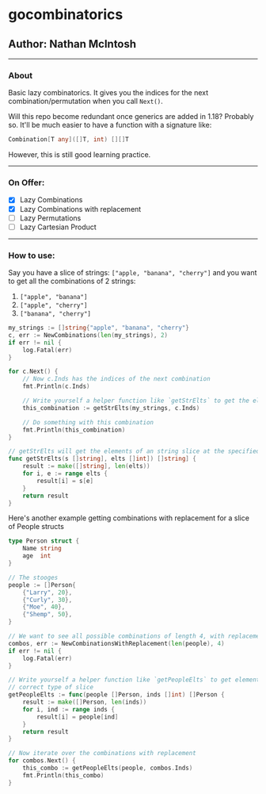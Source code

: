 # gocombinatorics
## Author: Nathan McIntosh

---
### About
Basic lazy combinatorics. It gives you the indices for the next combination/permutation
when you call `Next()`.

Will this repo become redundant once generics are added in 1.18? Probably so. It'll be
much easier to have a function with a signature like:
```go
Combination[T any]([]T, int) [][]T
```

However, this is still good learning practice.

---
### On Offer:
- [X] Lazy Combinations
- [X] Lazy Combinations with replacement
- [ ] Lazy Permutations
- [ ] Lazy Cartesian Product

---
### How to use:
Say you have a slice of strings: `["apple, "banana", "cherry"]` and you want to get all the combinations of 2 strings:
1. `["apple", "banana"]`
1. `["apple", "cherry"]`
1. `["banana", "cherry"]`
```go
my_strings := []string{"apple", "banana", "cherry"}
c, err := NewCombinations(len(my_strings), 2)
if err != nil {
    log.Fatal(err)
}

for c.Next() {
    // Now c.Inds has the indices of the next combination
    fmt.Println(c.Inds)

    // Write yourself a helper function like `getStrElts` to get the elements from your slice
    this_combination := getStrElts(my_strings, c.Inds)

    // Do something with this combination
    fmt.Println(this_combination)
}

// getStrElts will get the elements of an string slice at the specified indices
func getStrElts(s []string], elts []int]) []string] {
	result := make([]string], len(elts))
	for i, e := range elts {
		result[i] = s[e]
	}
	return result
}
```

Here's another example getting combinations with replacement for a slice of People structs 
```go
type Person struct {
    Name string
    age  int
}

// The stooges
people := []Person{
    {"Larry", 20},
    {"Curly", 30},
    {"Moe", 40},
    {"Shemp", 50},
}

// We want to see all possible combinations of length 4, with replacement
combos, err := NewCombinationsWithReplacement(len(people), 4)
if err != nil {
    log.Fatal(err)
}

// Write yourself a helper function like `getPeopleElts` to get elements from the
// correct type of slice
getPeopleElts := func(people []Person, inds []int) []Person {
    result := make([]Person, len(inds))
    for i, ind := range inds {
        result[i] = people[ind]
    }
    return result
}

// Now iterate over the combinations with replacement
for combos.Next() {
    this_combo := getPeopleElts(people, combos.Inds)
    fmt.Println(this_combo)
}
```